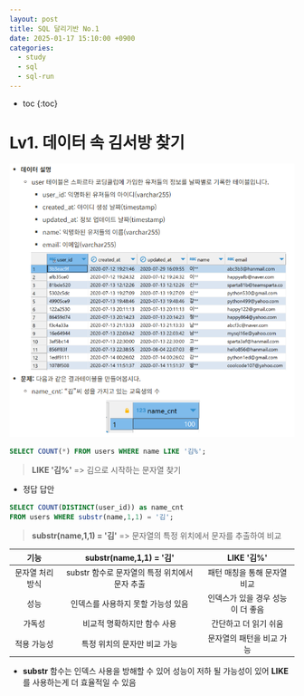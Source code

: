 ```yaml
---
layout: post
title: SQL 달리기반 No.1
date: 2025-01-17 15:10:00 +0900
categories: 
  - study
  - sql
  - sql-run
---
```


* toc
{:toc}

# Lv1. 데이터 속 김서방 찾기

![run1-1](/assets/img/blog/sql-run/run1-1.png)

```sql
SELECT COUNT(*) FROM users WHERE name LIKE '김%';
```
> **LIKE '김%'** => 김으로 시작하는 문자열 찾기

- 정답 답안

```sql
SELECT COUNT(DISTINCT(user_id)) as name_cnt
FROM users WHERE substr(name,1,1) = '김';
```
> **substr(name,1,1) = '김'** => 문자열의 특정 위치에서 문자를 추출하여 비교

| 기능 | substr(name,1,1) = '김' | LIKE '김%' |
|:----:|:---------------------:|:-----------:|
| 문자열 처리 방식 | substr 함수로 문자열의 특정 위치에서 문자 추출 | 패턴 매칭을 통해 문자열 비교 |
| 성능 | 인덱스를 사용하지 못할 가능성 있음 | 	인덱스가 있을 경우 성능이 더 좋음 |
| 가독성 | 비교적 명확하지만 함수 사용 | 간단하고 더 읽기 쉬움 |
| 적용 가능성 | 특정 위치의 문자만 비교 가능 | 문자열의 패턴을 비교 가능 |

- **substr** 함수는 인덱스 사용을 방해할 수 있어 성능이 저하 될 가능성이 있어
**LIKE**를 사용하는게 더 효율적일 수 있음
